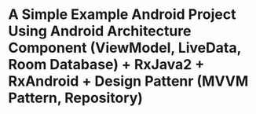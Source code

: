 # A Simple Example Android Project Using Android Architecture Component (ViewModel, LiveData, Room Database) + RxJava2 + RxAndroid + Design Pattenr (MVVM Pattern, Repository)
